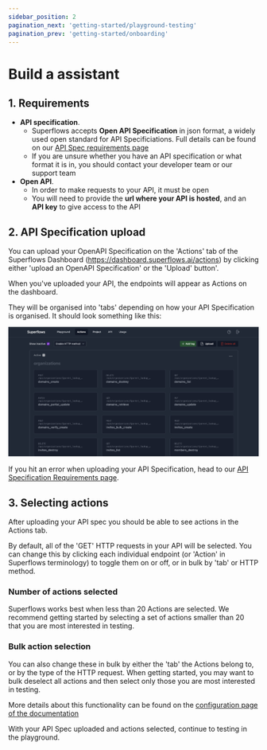 ```yaml
---
sidebar_position: 2
pagination_next: 'getting-started/playground-testing'
pagination_prev: 'getting-started/onboarding'
---
```


# Build a assistant

## 1. Requirements

- **API specification**. 
    - Superflows accepts **Open API Specification** in json format, a widely used open standard for API Specificiations. Full details can be found on our [API Spec requirements page](../connecting-your-api/api-spec-requirements)
    - If you are unsure whether you have an API specification or what format it is in, you should contact your developer team or our support team
- **Open API**. 
    - In order to make requests to your API, it must be open 
    - You will need to provide the **url where your API is hosted**, and an **API key** to give access to the API


## 2. API Specification upload

You can upload your OpenAPI Specification on the 'Actions' tab of the Superflows Dashboard (https://dashboard.superflows.ai/actions) by clicking either 'upload an OpenAPI Specification' or the 'Upload' button'.

When you've uploaded your API, the endpoints will appear as Actions on the dashboard. 

They will be organised into 'tabs' depending on how your API Specification is organised. It should look something like this: 

![API-upload](../../static/img/docs/getting-started/build-assistant/1-actions-tabs.png)

If you hit an error when uploading your API Specification, head to our [API Specification Requirements page](../../connecting-your-api/api-spec-requirements).


## 3. Selecting actions

After uploading your API spec you should be able to see actions in the Actions tab. 

By default, all of the 'GET' HTTP requests in your API will be selected. You can change this by clicking each individual endpoint (or 'Action' in Superflows terminology) to toggle them on or off, or in bulk by 'tab' or HTTP method.

### Number of actions selected

Superflows works best when less than 20 Actions are selected. We recommend getting started by selecting a set of actions smaller than 20 that you are most interested in testing.

### Bulk action selection

You can also change these in bulk by either the 'tab' the Actions belong to, or by the type of the HTTP request. When getting started, you may want to bulk deselect all actions and then select only those you are most interested in testing. 

More details about this functionality can be found on the [configuration page of the documentation](../category/configuration/)

With your API Spec uploaded and actions selected, continue to testing in the playground.

